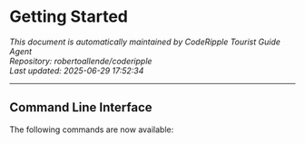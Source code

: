 # Getting Started

*This document is automatically maintained by CodeRipple Tourist Guide Agent*  
*Repository: robertoallende/coderipple*  
*Last updated: 2025-06-29 17:52:34*

---

## Command Line Interface

The following commands are now available: